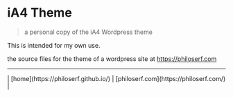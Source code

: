 # iA4 Theme

> a personal copy of the iA4 Wordpress theme

This is intended for my own use.

the source files for the theme of a wordpress site at <https://philoserf.com>

<hr>
| [home](https://philoserf.github.io/) | [philoserf.com](https://philoserf.com/) |
